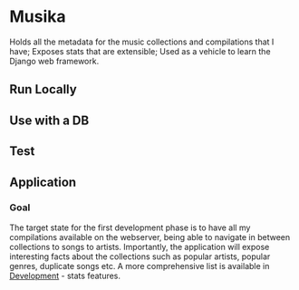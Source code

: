 # Musika
Holds all the metadata for the music collections and compilations that I have; Exposes stats that are extensible; Used as a vehicle to learn the Django web framework.

## Run Locally

## Use with a DB

## Test



## Application

### Goal
The target state for the first development phase is to have all my compilations available on the webserver,
being able to navigate in between collections to songs to artists. Importantly, the application will expose interesting facts about the collections such as popular artists, popular genres, duplicate songs etc.
A more comprehensive list is available in [Development](Development.md)  - stats features.

